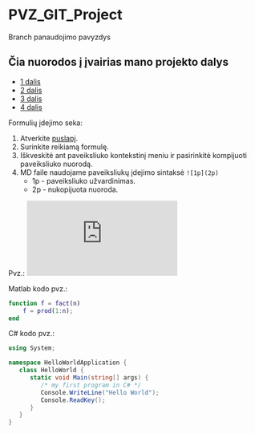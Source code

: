 # PVZ_GIT_Project
Branch panaudojimo pavyzdys 

## Čia nuorodos į įvairias mano projekto dalys

* [1 dalis](https://github.com/A-Igumenov/PVZ_GIT_Project/tree/1-dalis)
* [2 dalis](https://github.com/A-Igumenov/PVZ_GIT_Project/tree/2-dalis)
* [3 dalis](https://github.com/A-Igumenov/PVZ_GIT_Project/tree/3-dalis)
* [4 dalis](https://github.com/A-Igumenov/PVZ_GIT_Project/tree/4-dalis)

Formulių įdejimo seka:
1. Atverkite [puslapį](http://latex.codecogs.com/eqneditor/editor.php). 
2. Surinkite reikiamą formulę. 
3. Iškveskitė ant paveiksliuko kontekstinį meniu ir pasirinkitė kompijuoti paveiksliuko nuorodą. 
4. MD faile naudojame paveiksliukų įdejimo sintaksė `![1p](2p)`
    * 1p - paveiksliuko užvardinimas.
    * 2p - nukopijuota nuoroda.
    
Pvz.: ![](http://latex.codecogs.com/gif.latex?Y%3D%5Cfrac%7Bx%7D%7B1-5%7D%5Csum_%7B-10%7D%5E%7B100%7D%20x%5E%7B10%7D)

Matlab kodo pvz.:
```matlab
function f = fact(n)
    f = prod(1:n);
end
```

C# kodo pvz.:
```csharp
using System;

namespace HelloWorldApplication {
   class HelloWorld {
      static void Main(string[] args) {
         /* my first program in C# */
         Console.WriteLine("Hello World");
         Console.ReadKey();
      }
   }
}
```

